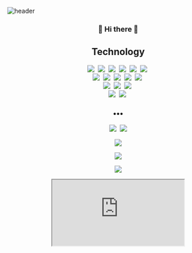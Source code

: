 ![header](https://capsule-render.vercel.app/api?type=soft&color=timeAuto&height=170&section=header&text=Mizzle%20Github&fontColor=090707&fontAlignX=45&fontAlignY=65&fontSize=80)


<h3 align="center"> 👋 Hi there 👋 </h3>
<h2 align="center">Technology</h2>
<p align="center">
  <img src="https://img.shields.io/badge/-Java-orange"/>&nbsp
  <img src="https://img.shields.io/badge/-Spring-red"/>&nbsp  
  <img src="https://img.shields.io/badge/-Spring_Boot-red"/>&nbsp  
  <img src="https://img.shields.io/badge/-Spring_Cloud-red"/>&nbsp  
  <img src="https://img.shields.io/badge/-JPA-brightgreen"/>&nbsp
  <img src="https://img.shields.io/badge/-Query_DSL-brightgreen"/>&nbsp
  <br>
  <img src="https://img.shields.io/badge/-Python-brightgreen"/>&nbsp
  <img src="https://img.shields.io/badge/-Pytorch-green"/>&nbsp
  <img src="https://img.shields.io/badge/-MMDetection-green"/>&nbsp
  <img src="https://img.shields.io/badge/-MMDetection-green"/>&nbsp
  <img src="https://img.shields.io/badge/-Django-green"/>&nbsp
  <br>
  <img src="https://img.shields.io/badge/-Vanilla_JS-blue"/>&nbsp
  <img src="https://img.shields.io/badge/-MariaDB-blue"/>&nbsp
  <img src="https://img.shields.io/badge/-MySQL-blue"/>&nbsp
  <br>
  <img src="https://img.shields.io/badge/-AWS-black"/>&nbsp
  <img src="https://img.shields.io/badge/-Git-black"/>&nbsp

</p>

<h3 align="center">•••</h3>

<p align="center">
  <a href="https://mizzlena.tistory.com/"><img src="https://img.shields.io/badge/Tech%20Blog-262626?style=flat-square&logo=D-Wave Systems&logoColor=white&link=https://mizzlena.tistory.com"/></a>&nbsp
  <a href="mailto:mizzleaaa@gmail.com"><img src="https://img.shields.io/badge/Gmail-d14836?style=flat-square&logo=Gmail&logoColor=white&link=mailto:mizzleaaa@gmail.com"/></a>
  
</p>

<!--
[![Anurag's github stats](https://github-readme-stats.vercel.app/api?username=mizzleaa&show_icons=true&theme=dark)](https://github.com/mizzleaa/github-readme-stats)
-->

<p align="center">
  <a href="https://github.com/mizzleaa/github-readme-stats">
  <img src="https://github-readme-stats.vercel.app/api?username=mizzleaa&show_icons=true&theme=dark"/>
  </a>
</p>

<p align="center">
  <img src="http://mazassumnida.wtf/api/v2/generate_badge?boj=ppp526"/>
</p>

<p align="center">
  <img src="https://github-readme-stats.vercel.app/api/top-langs/?username=mizzleaa&langs_count=10&layout=compact&theme=dark"/>
</p>

<p align="center">
  <iframe src="https://skyline.github.com/MizzleAa/2022">
      <p>현재 사용 중인 브라우저는 iframe 요소를 지원하지 않습니다!</p>
  </iframe>

</p>
